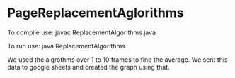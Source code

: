 # PageReplacementAglorithms

To compile use:
javac ReplacementAlgorithms.java

To run use:
java ReplacementAlgorithms <inputfile> <number of frames>

We used the algrothms over 1 to 10 frames to find the average. We sent this data to google sheets and created the graph using that.
